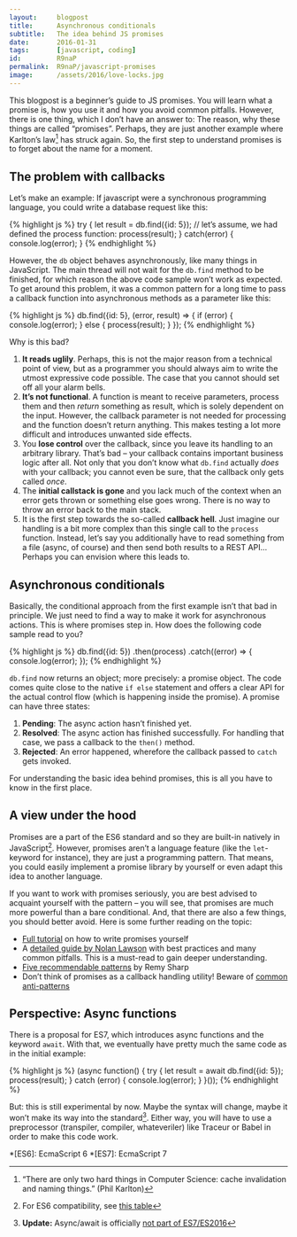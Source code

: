 ```yaml
---
layout:     blogpost
title:      Asynchronous conditionals
subtitle:   The idea behind JS promises
date:       2016-01-31
tags:       [javascript, coding]
id:         R9naP
permalink:  R9naP/javascript-promises
image:      /assets/2016/love-locks.jpg
---
```


This blogpost is a beginner’s guide to JS promises. You will learn what a promise is, how you use it and how you avoid common pitfalls. However, there is one thing, which I don’t have an answer to: The reason, why these things are called “promises”. Perhaps, they are just another example where Karlton’s law[^1] has struck again. So, the first step to understand promises is to forget about the name for a moment.

## The problem with callbacks

Let’s make an example: If javascript were a synchronous programming language, you could write a database request like this:

{% highlight js %}
try {
  let result = db.find({id: 5});
  // let’s assume, we had defined the process function:
  process(result);
} catch(error) {
  console.log(error);
}
{% endhighlight %}

However, the `db` object behaves asynchronously, like many things in JavaScript. The main thread will not wait for the `db.find` method to be finished, for which reason the above code sample won’t work as expected. To get around this problem, it was a common pattern for a long time to pass a callback function into asynchronous methods as a parameter like this:

{% highlight js %}
db.find({id: 5}, (error, result) => {
  if (error) {
    console.log(error);
  } else {
    process(result);
  }
});
{% endhighlight %}

Why is this bad?

1. **It reads uglily**. Perhaps, this is not the major reason from a technical point of view, but as a programmer you should always aim to write the utmost expressive code possible. The case that you cannot should set off all your alarm bells.
2. **It’s not functional**. A function is meant to receive parameters, process them and then *return* something as result, which is solely dependent on the input. However, the callback parameter is not needed for processing and the function doesn’t return anything. This makes testing a lot more difficult and introduces unwanted side effects.
3. You **lose control** over the callback, since you leave its handling to an arbitrary library. That’s bad – your callback contains important business logic after all. Not only that you don’t know what `db.find` actually *does* with your callback; you cannot even be sure, that the callback only gets called *once*.
4. The **initial callstack is gone** and you lack much of the context when an error gets thrown or something else goes wrong. There is no way to throw an error back to the main stack.
5. It is the first step towards the so-called **callback hell**. Just imagine our handling is a bit more complex than this single call to the `process` function. Instead, let’s say you additionally have to read something from a file (async, of course) and then send both results to a REST API… Perhaps you can envision where this leads to.

## Asynchronous conditionals

Basically, the conditional approach from the first example isn’t that bad in principle. We just need to find a way to make it work for asynchronous actions. This is where promises step in. How does the following code sample read to you?

{% highlight js %}
db.find({id: 5})
.then(process)
.catch((error) => {
  console.log(error);
});
{% endhighlight %}

`db.find` now returns an object; more precisely: a promise object. The code comes quite close to the native `if else` statement and offers a clear API for the actual control flow (which is happening inside the promise). A promise can have three states:

1. **Pending**: The async action hasn’t finished yet.
2. **Resolved**: The async action has finished successfully. For handling that case, we pass a callback to the `then()` method.
3. **Rejected**: An error happened, wherefore the callback passed to `catch` gets invoked.

For understanding the basic idea behind promises, this is all you have to know in the first place.

## A view under the hood

Promises are a part of the ES6 standard and so they are built-in natively in JavaScript[^2]. However, promises aren’t a language feature (like the `let`-keyword for instance), they are just a programming pattern. That means, you could easily implement a promise library by yourself or even adapt this idea to another language.

If you want to work with promises seriously, you are best advised to acquaint yourself with the pattern – you will see, that promises are much more powerful than a bare conditional. And, that there are also a few things, you should better avoid. Here is some further reading on the topic:

- [Full tutorial](https://www.promisejs.org/) on how to write promises yourself
- A [detailed guide by Nolan Lawson](http://pouchdb.com/2015/05/18/we-have-a-problem-with-promises.html) with best practices and many common pitfalls. This is a must-read to gain deeper understanding.
- [Five recommendable patterns](https://remysharp.com/2014/11/19/my-five-promise-patterns) by Remy Sharp
- Don’t think of promises as a callback handling utility! Beware of [common anti-patterns](https://github.com/petkaantonov/bluebird/wiki/Promise-anti-patterns)

## Perspective: Async functions

There is a proposal for ES7, which introduces async functions and the keyword `await`. With that, we eventually have pretty much the same code as in the initial example:

{% highlight js %}
(async function() {
  try {
    let result = await db.find({id: 5});
    process(result);
  } catch (error) {
    console.log(error);
  }
}());
{% endhighlight %}

But: this is still experimental by now. Maybe the syntax will change, maybe it won’t make its way into the standard[^3]. Either way, you will have to use a preprocessor (transpiler, compiler, whateveriler) like Traceur or Babel in order to make this code work.


[^1]: “There are only two hard things in Computer Science: cache invalidation and naming things.” (Phil Karlton)
[^2]: For ES6 compatibility, see [this table](https://kangax.github.io/compat-table/es6/)
[^3]: **Update:** Async/await is officially [not part of ES7/ES2016](http://www.2ality.com/2016/01/ecmascript-2016.html)

*[ES6]: EcmaScript 6
*[ES7]: EcmaScript 7
